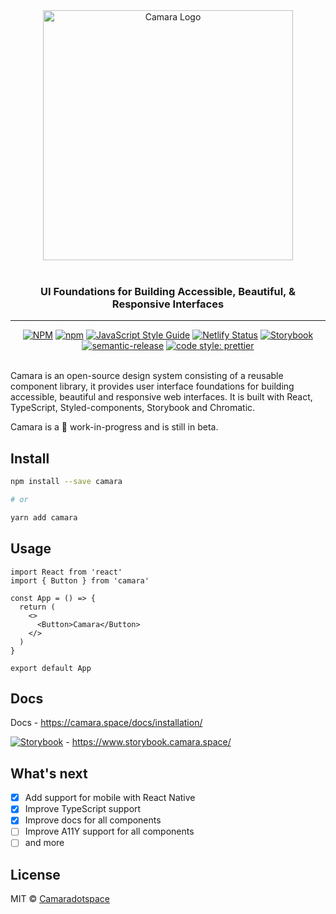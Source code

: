 <div align="center">
  <img
    src="https://res.cloudinary.com/beaniegram/image/upload/v1621856987/Personal%20Site/dark_mode_hyqjth.svg"
    alt="Camara Logo"
    width="400px"
    padding="40px"
  />
  <br />
  <br />
  <h3>UI Foundations for Building Accessible, Beautiful, & Responsive Interfaces</h3>
</div>

---

<div align="center">
  <a href="https://www.npmjs.com/package/camara"><img src="https://img.shields.io/npm/v/camara.svg?logo=npm" alt="NPM" /></a> <a href="https://www.npmjs.com/package/camara"><img src="https://img.shields.io/npm/dt/camara.svg?logo=npm" alt="npm" /></a> <a href="https://standardjs.com"><img src="https://img.shields.io/badge/code_style-standard-brightgreen.svg" alt="JavaScript Style Guide" /></a> <a href="https://app.netlify.com/sites/camaradotspace/deploys"><img src="https://api.netlify.com/api/v1/badges/6419e49e-e3d9-40fd-ba00-032ab4d09e80/deploy-status" alt="Netlify Status" /></a> <a href="https://storybook.camara.space"><img src="https://cdn.jsdelivr.net/gh/storybookjs/brand@master/badge/badge-storybook.svg" alt="Storybook" /></a> <a href=""><img src="https://img.shields.io/badge/%20%20%F0%9F%93%A6%F0%9F%9A%80-semantic--release-e10079.svg" alt="semantic-release" /></a> <a href="https://github.com/prettier/prettier"><img src="https://img.shields.io/badge/code_style-prettier-ff69b4.svg?logo=producthunt" alt="code style: prettier" /></a> 
</div>

<br />

Camara is an open-source design system consisting of a reusable component library, it provides user interface foundations for building accessible, beautiful and responsive web interfaces. It is built with React, TypeScript, Styled-components, Storybook and Chromatic.

Camara is a 🚧 work-in-progress and is still in beta.

## Install

```bash
npm install --save camara

# or

yarn add camara
```

## Usage

```tsx
import React from 'react'
import { Button } from 'camara'

const App = () => {
  return (
    <>
      <Button>Camara</Button>
    </>
  )
}

export default App
```

## Docs
Docs - https://camara.space/docs/installation/

<a href="https://storybook.camara.space"><img src="https://cdn.jsdelivr.net/gh/storybookjs/brand@master/badge/badge-storybook.svg" alt="Storybook" /></a> - https://www.storybook.camara.space/ 
## What's next

- [x] Add support for mobile with React Native
- [x] Improve TypeScript support
- [x] Improve docs for all components
- [ ] Improve A11Y support for all components
- [ ] and more

## License

MIT © [Camaradotspace](https://github.com/Camaradotspace)
